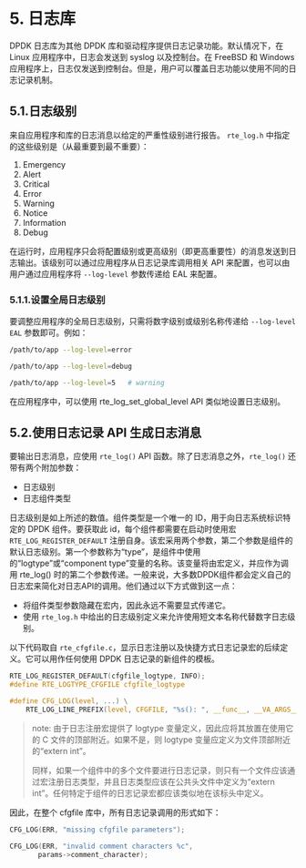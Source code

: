 # 5. 日志库

DPDK 日志库为其他 DPDK 库和驱动程序提供日志记录功能。默认情况下，在 Linux 应用程序中，日志会发送到 syslog 以及控制台。在 FreeBSD 和 Windows 应用程序上，日志仅发送到控制台。但是，用户可以覆盖日志功能以使用不同的日志记录机制。

## 5.1.日志级别

来自应用程序和库的日志消息以给定的严重性级别进行报告。 `rte_log.h` 中指定的这些级别是（从最重要到最不重要）：

1. Emergency
2. Alert
3. Critical
4. Error
5. Warning
6. Notice
7. Information
8. Debug

在运行时，应用程序只会将配置级别或更高级别（即更高重要性）的消息发送到日志输出。该级别可以通过应用程序从日志记录库调用相关 API 来配置，也可以由用户通过应用程序将 `--log-level` 参数传递给 EAL 来配置。

### 5.1.1.设置全局日志级别

要调整应用程序的全局日志级别，只需将数字级别或级别名称传递给 `--log-level EAL` 参数即可。例如：

```bash
/path/to/app --log-level=error

/path/to/app --log-level=debug

/path/to/app --log-level=5   # warning
```

在应用程序中，可以使用 rte_log_set_global_level API 类似地设置日志级别。

## 5.2.使用日志记录 API 生成日志消息

要输出日志消息，应使用 `rte_log()` API 函数。除了日志消息之外，`rte_log()` 还带有两个附加参数：

- 日志级别 
- 日志组件类型

日志级别是如上所述的数值。组件类型是一个唯一的 ID，用于向日志系统标识特定的 DPDK 组件。要获取此 id，每个组件都需要在启动时使用宏 `RTE_LOG_REGISTER_DEFAULT` 注册自身。该宏采用两个参数，第二个参数是组件的默认日志级别。第一个参数称为“type”，是组件中使用的“logtype”或“component type”变量的名称。该变量将由宏定义，并应作为调用 rte_log() 时的第二个参数传递。一般来说，大多数DPDK组件都会定义自己的日志宏来简化对日志API的调用。他们通过以下方式做到这一点：

- 将组件类型参数隐藏在宏内，因此永远不需要显式传递它。
- 使用 `rte_log.h` 中给出的日志级别定义来允许使用短文本名称代替数字日志级别。

以下代码取自 `rte_cfgfile.c`，显示日志注册以及快捷方式日志记录宏的后续定义。它可以用作任何使用 DPDK 日志记录的新组件的模板。

```c
RTE_LOG_REGISTER_DEFAULT(cfgfile_logtype, INFO);
#define RTE_LOGTYPE_CFGFILE cfgfile_logtype

#define CFG_LOG(level, ...) \
	RTE_LOG_LINE_PREFIX(level, CFGFILE, "%s(): ", __func__, __VA_ARGS__)
```

> note:
> 由于日志注册宏提供了 logtype 变量定义，因此应将其放置在使用它的 C 文件的顶部附近。如果不是，则 logtype 变量应定义为文件顶部附近的“extern int”。
>
> 同样，如果一个组件中的多个文件要进行日志记录，则只有一个文件应该通过宏注册日志类型，并且日志类型应该在公共头文件中定义为“extern int”。任何特定于组件的日志记录宏都应该类似地在该标头中定义。

因此，在整个 cfgfile 库中，所有日志记录调用的形式如下：

```c
CFG_LOG(ERR, "missing cfgfile parameters");

CFG_LOG(ERR, "invalid comment characters %c",
       params->comment_character);
```
